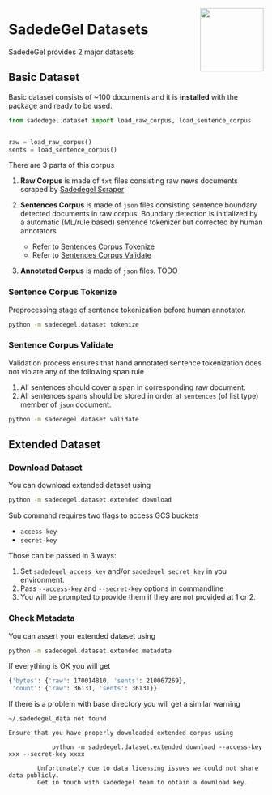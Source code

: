 <a href="http://sadedegel.ai"><img src="https://sadedegel.ai/dist/img/logo-2.png?s=280&v=4" width="125" height="125" align="right" /></a>

# SadedeGel Datasets

SadedeGel provides 2 major datasets

## Basic Dataset
Basic dataset consists of ~100 documents and it is **installed** with the package and ready to be used.

```python
from sadedegel.dataset import load_raw_corpus, load_sentence_corpus


raw = load_raw_corpus()
sents = load_sentence_corpus()
```

There are 3 parts of this corpus
1. **Raw Corpus** is made of `txt` files consisting raw news documents scraped by [Sadedegel Scraper](https://github.com/GlobalMaksimum/sadedegel-scraper)
2. **Sentences Corpus** is made of `json` files consisting sentence boundary detected documents in raw corpus. 
Boundary detection is initialized by a automatic (ML/rule based) sentence tokenizer but corrected by human annotators  

    * Refer to [Sentences Corpus Tokenize](#sentence-corpus-tokenize)
    * Refer to [Sentences Corpus Validate](#sentence-corpus-validate)

3. **Annotated Corpus** is made of `json` files. TODO

### Sentence Corpus Tokenize

Preprocessing stage of sentence tokenization before human annotator.

```bash
python -m sadedegel.dataset tokenize
```

### Sentence Corpus Validate

Validation process ensures that hand annotated sentence tokenization does not violate any of the following span rule

1. All sentences should cover a span in corresponding raw document.
2. All sentences spans should be stored in order at `sentences` (of list type) member of `json` document.

```bash
python -m sadedegel.dataset validate
```
    


## Extended Dataset  
### Download Dataset 

You can download extended dataset using 

```bash
python -m sadedegel.dataset.extended download
```

Sub command requires two flags to access GCS buckets 
* `access-key`
* `secret-key`

Those can be passed in 3 ways:
1. Set `sadedegel_access_key` and/or `sadedegel_secret_key` in you environment.
2. Pass `--access-key` and `--secret-key` options in commandline
3. You will be prompted to provide them if they are not provided at 1 or 2.


### Check Metadata

You can assert your extended dataset using 

```bash
python -m sadedegel.dataset.extended metadata 
```

If everything is OK you will get

```bash
{'bytes': {'raw': 170014810, 'sents': 210067269},
 'count': {'raw': 36131, 'sents': 36131}}
```

If there is a problem with base directory you will get a similar warning

```
~/.sadedegel_data not found.

Ensure that you have properly downloaded extended corpus using
         
            python -m sadedegel.dataset.extended download --access-key xxx --secret-key xxxx
            
        Unfortunately due to data licensing issues we could not share data publicly. 
        Get in touch with sadedegel team to obtain a download key.
```



